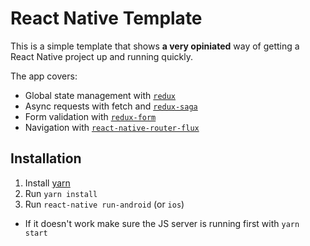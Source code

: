 # React Native Template

This is a simple template that shows __a very opiniated__ way of getting a React Native project up and running quickly.

The app covers:

- Global state management with [`redux`](http://redux.js.org/)
- Async requests with fetch and [`redux-saga`](https://github.com/redux-saga/redux-saga)
- Form validation with [`redux-form`](https://github.com/erikras/redux-form)
- Navigation with [`react-native-router-flux`](https://github.com/aksonov/react-native-router-flux)

## Installation

1. Install [yarn](https://yarnpkg.com/en/)
2. Run `yarn install`
3. Run `react-native run-android` (or `ios`)
  - If it doesn't work make sure the JS server is running first with `yarn start`
